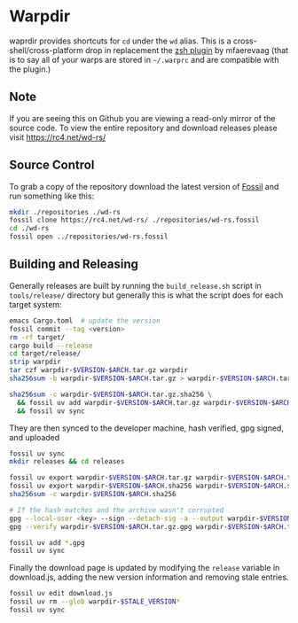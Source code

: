 # Warpdir

waprdir provides shortcuts for `cd` under the `wd` alias. This is a cross-shell/cross-platform drop in replacement the [zsh plugin](https://github.com/mfaerevaag/wd) by mfaerevaag (that is to say all of your warps are stored in `~/.warprc` and are compatible with the plugin.)

## Note
If you are seeing this on Github you are viewing a read-only mirror of the source code. To view the entire repository and download releases please visit https://rc4.net/wd-rs/

## Source Control

To grab a copy of the repository download the latest version of [Fossil](https://fossil-scm.org) and run something like this:
```bash
mkdir ./repositories ./wd-rs
fossil clone https://rc4.net/wd-rs/ ./repositories/wd-rs.fossil
cd ./wd-rs
fossil open ../repositories/wd-rs.fossil
```

## Building and Releasing

Generally releases are built by running the `build_release.sh` script in `tools/release/` directory but generally this is what the script does for each target system:

```bash
emacs Cargo.toml  # update the version
fossil commit --tag <version>
rm -rf target/
cargo build --release
cd target/release/
strip warpdir
tar czf warpdir-$VERSION-$ARCH.tar.gz warpdir
sha256sum -b warpdir-$VERSION-$ARCH.tar.gz > warpdir-$VERSION-$ARCH.tar.gz.sha256

sha256sum -c warpdir-$VERSION-$ARCH.tar.gz.sha256 \
  && fossil uv add warpdir-$VERSION-$ARCH.tar.gz warpdir-$VERSION-$ARCH.sha256 \
  && fossil uv sync
```

They are then synced to the developer machine, hash verified, gpg signed, and uploaded

```bash
fossil uv sync
mkdir releases && cd releases

fossil uv export warpdir-$VERSION-$ARCH.tar.gz warpdir-$VERSION-$ARCH.tar.gz
fossil uv export warpdir-$VERSION-$ARCH.sha256 warpdir-$VERSION-$ARCH.sha256
sha256sum -c warpdir-$VERSION-$ARCH.sha256

# If the hash matches and the archive wasn't corrupted
gpg --local-user <key> --sign --detach-sig -a --output warpdir-$VERSION-$ARCH.tar.gz.gpg warpdir-$VERSION-$ARCH.tar.gz
gpg --verify warpdir-$VERSION-$ARCH.tar.gz.gpg warpdir-$VERSION-$ARCH.tar.gz

fossil uv add *.gpg
fossil uv sync
```

Finally the download page is updated by modifying the `release` variable in download.js, adding the new version information and removing stale entries.

```bash
fossil uv edit download.js
fossil uv rm --glob warpdir-$STALE_VERSION*
fossil uv sync
```
